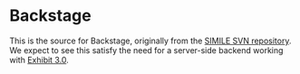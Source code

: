 Backstage
=========

This is the source for Backstage, originally from the [SIMILE SVN
repository][1].  We expect to see this satisfy the need for a
server-side backend working with [Exhibit 3.0][2].

[1]: http://simile.mit.edu/repository/backstage/trunk/
[2]: http://github.com/zepheira/exhibit3/
